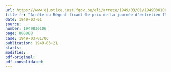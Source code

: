 ```yaml
---
url: https://www.ejustice.just.fgov.be/eli/arrete/1949/03/01/1949030106/justel
title-fr: "Arrêté du Régent fixant le prix de la journée d'entretien 1949 dans les instituts pour enfants anormaux et estropiés"
date: 1949-03-01
source:
number: 1949030106
page: 888888
case: 1949-03-01/06
publication: 1949-03-21
starts:
modifies:
pdf-original:
pdf-consolidated:
---
```


